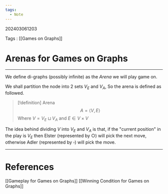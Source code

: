 ```yaml
---
tags:
  - Note
---
```

202403061203

Tags : [[Games on Graphs]]
# Arenas for Games on Graphs
---
We define di-graphs (possibly infinite) as the *Arena* we will play game on.

We shall partition the node into 2 sets $V_E$ and $V_A$, So the arena is defined as followed.

>[!definition] Arena
>$$
>A = \langle V, E\rangle
>$$
>Where $V = V_E\sqcup V_A$ and $E\in V\times V$


The idea behind dividing $V$ into $V_E$ and $V_A$ is that, if the "current position" in the play is $V_E$ then Elster (represented by $\bigcirc$) will pick the next move, otherwise Adler (represented by $\square$) will pick the move.

---
# References
[[Gameplay for Games on Graphs]]
[[Winning Condition for Games on Graphs]]